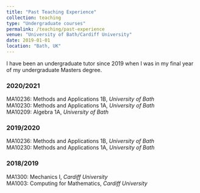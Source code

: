 ```yaml
---
title: "Past Teaching Experience"
collection: teaching
type: "Undergraduate courses"
permalink: /teaching/past-experience
venue: "University of Bath/Cardiff University"
date: 2019-01-01
location: "Bath, UK"
---
```


I have been an undergraduate tutor since 2019 when I was in my final year of my undergraduate Masters degree. 

### 2020/2021

MA10236: Methods and Applications 1B, *University of Bath* <br/>
MA10230: Methods and Applications 1A, *University of Bath*  <br/>
MA10209: Algebra 1A, *University of Bath*

### 2019/2020
MA10236: Methods and Applications 1B, *University of Bath* <br/>
MA10230: Methods and Applications 1A, *University of Bath* <br/>

### 2018/2019


MA1300: Mechanics I, *Cardiff University* <br/>
MA1003: Computing for Mathematics, *Cardiff University* <br/>